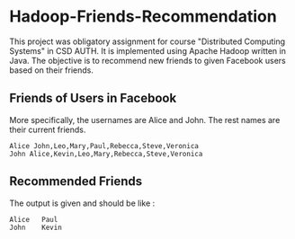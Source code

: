 # Hadoop-Friends-Recommendation

This project was obligatory assignment for course "Distributed Computing Systems" in CSD AUTH. It is implemented using Apache 
Hadoop written in Java. The objective is to recommend new friends to given Facebook users based on their friends.

## Friends of Users in Facebook

More specifically, the usernames are Alice and John. The rest names are their current friends.  
```
Alice John,Leo,Mary,Paul,Rebecca,Steve,Veronica
John Alice,Kevin,Leo,Mary,Rebecca,Steve,Veronica
```

## Recommended Friends
The output is given and should be like :

```
Alice	Paul
John	Kevin
```
